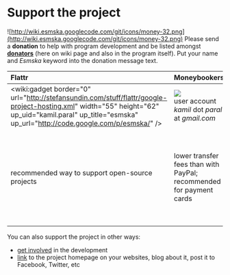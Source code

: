 # Support the project #

![http://wiki.esmska.googlecode.com/git/icons/money-32.png](http://wiki.esmska.googlecode.com/git/icons/money-32.png) Please send a **donation** to help with program development and be listed amongst **[donators](Donators.md)** (here on wiki page and also in the program itself). Put your name and _Esmska_ keyword into the donation message text.

| **Flattr** | **Moneybookers** | **PayPal** | **bank account** | **GoPay** |
|:-----------|:-----------------|:-----------|:-----------------|:----------|
| <wiki:gadget border="0" url="http://stefansundin.com/stuff/flattr/google-project-hosting.xml" width="55" height="62" up\_uid="kamil.paral" up\_title="esmska" up\_url="http://code.google.com/p/esmska/" /> | [![](http://www.moneybookers.com/images/logos/checkout_logos/checkout_120x40px.gif)](https://www.moneybookers.com) <br /> user account _kamil_ dot _paral_ at _gmail.com_ | [![](https://www.paypal.com/en_US/i/btn/btn_donate_SM.gif)](https://www.paypal.com/cgi-bin/webscr?cmd=_donations&business=UD9J5MX44QSYS&item_name=Esmska+donation&currency_code=EUR&no_shipping=1&cn=Optional%20comments&tax=0) | _670100-2200912142/6210_ | [![](https://www.gopay.cz/download/PT_donate.png)](https://gate.gopay.cz/zaplatit-tlacitko?paymentCommand.buyerGoId=1635933090&paymentCommand.totalPrice=&paymentCommand.productName=Support+Esmska&paymentCommand.variableSymbol=0&paymentCommand.successURL=&paymentCommand.failedURL=&paymentCommand.encryptedSignature=06bb8c059f2c41dd15a762880661b6ac498481ba59c5ca52886fbdd693a6710c9382e2e7b14b4d8a229ccbcad623c17f) |
| recommended way to support open-source projects | lower transfer fees than with PayPal; recommended for payment cards | transfer from personal account rather than from payment card - too high fees | ![http://wiki.esmska.googlecode.com/git/icons/lang/cs.png](http://wiki.esmska.googlecode.com/git/icons/lang/cs.png) Czech users only | ![http://wiki.esmska.googlecode.com/git/icons/lang/cs.png](http://wiki.esmska.googlecode.com/git/icons/lang/cs.png) Czech users only |


You can also support the project in other ways:
  * [get involved](GetInvolved.md) in the development
  * [link](Banners.md) to the project homepage on your websites, blog about it, post it to Facebook, Twitter, etc